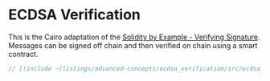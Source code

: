 # ECDSA Verification

This is the Cairo adaptation of the [Solidity by Example - Verifying Signature](https://solidity-by-example.org/signature/).
Messages can be signed off chain and then verified on chain using a smart contract.

```rust
// [!include ~/listings/advanced-concepts/ecdsa_verification/src/ecdsa_verification.cairo:contract]
```
